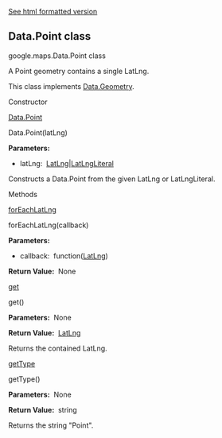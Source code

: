 [See html formatted version](https://huasofoundries.github.io/google-maps-documentation/Data.Point.html)


Data.Point class
----------------

google.maps.Data.Point class

A Point geometry contains a single LatLng.

This class implements [Data.Geometry](Data.Geometry.md).

Constructor

[Data.Point](#Data.Point.constructor)

Data.Point(latLng)

**Parameters:** 

*   latLng:  [LatLng](LatLng.md)|[LatLngLiteral](LatLngLiteral.md)

Constructs a Data.Point from the given LatLng or LatLngLiteral.

Methods

[forEachLatLng](#Data.Point.forEachLatLng)

forEachLatLng(callback)

**Parameters:** 

*   callback:  function([LatLng](LatLng.md))

**Return Value:**  None

[get](#Data.Point.get)

get()

**Parameters:**  None

**Return Value:**  [LatLng](LatLng.md)

Returns the contained LatLng.

[getType](#Data.Point.getType)

getType()

**Parameters:**  None

**Return Value:**  string

Returns the string "Point".